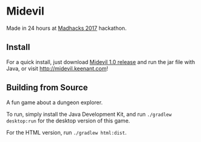 # Midevil

Made in 24 hours at [Madhacks 2017](http://madhacks.org) hackathon.

## Install
For a quick install, just download [Midevil 1.0 release](https://github.com/thekeenant/madhacks2017/releases/download/midevil/midevil-1.0.jar) and run the jar file with Java, or visit http://midevil.keenant.com!


## Building from Source
A fun game about a dungeon explorer.

To run, simply install the Java Development Kit, and run `./gradlew desktop:run` for the desktop version of this game.

For the HTML version, run `./gradlew html:dist`.
